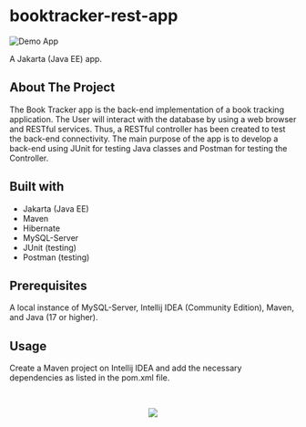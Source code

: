 # booktracker-rest-app
![Demo App](https://img.shields.io/badge/demo_app-blue)

A Jakarta (Java EE) app.

## About The Project

The Book Tracker app is the back-end implementation of a book tracking application. The User will interact with the database by using a web browser and RESTful services. Thus, a RESTful controller has been created to test the back-end connectivity. The main purpose of the app is to develop a back-end using JUnit for testing Java classes and Postman for testing the Controller.

## Built with

* Jakarta (Java EE)
* Maven
* Hibernate
* MySQL-Server
* JUnit (testing)
* Postman (testing)

## Prerequisites

A local instance of MySQL-Server, Intellij IDEA (Community Edition), Maven, and Java (17 or higher).

## Usage 

Create a Maven project on Intellij IDEA and add the necessary dependencies as listed in the pom.xml file.

<br>

<p align="center">
  <a href="https://skillicons.dev">
    <img src="https://skillicons.dev/icons?i=java,idea,maven,hibernate,postman&theme=light" />
  </a>
</p>
